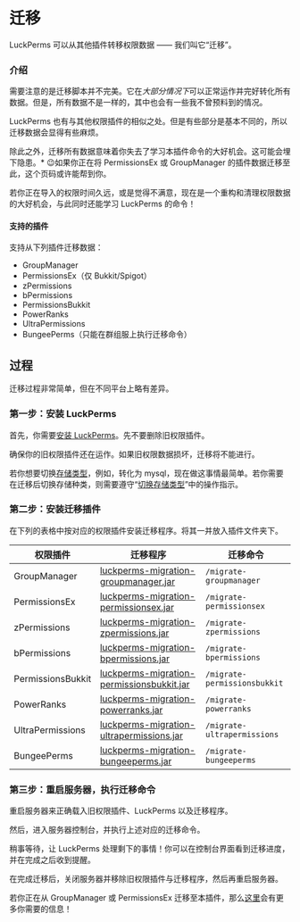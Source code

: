 # 迁移

LuckPerms 可以从其他插件转移权限数据 —— 我们叫它“迁移”。

### 介绍

需要注意的是迁移脚本并不完美。它在*大部分情况下*可以正常运作并完好转化所有数据。但是，所有数据不是一样的，其中也会有一些我不曾预料到的情况。

LuckPerms 也有与其他权限插件的相似之处。但是有些部分是基本不同的，所以迁移数据会显得有些麻烦。

除此之外，迁移所有数据意味着你失去了学习本插件命令的大好机会。这可能会埋下隐患。* 
😉如果你正在将 PermissionsEx 或 GroupManager 的插件数据迁移至此，这个页码或许能帮到你。

若你正在导入的权限时间久远，或是觉得不满意，现在是一个重构和清理权限数据的大好机会，与此同时还能学习 LuckPerms 的命令！

#### 支持的插件

支持从下列插件迁移数据：

* GroupManager
* PermissionsEx（仅 Bukkit/Spigot）
* zPermissions
* bPermissions
* PermissionsBukkit
* PowerRanks
* UltraPermissions
* BungeePerms（只能在群组服上执行迁移命令）

## 过程

迁移过程非常简单，但在不同平台上略有差异。

### 第一步：安装 LuckPerms

首先，你需要[安装 LuckPerms](install-on-a-single-server.md)。先不要删除旧权限插件。

确保你的旧权限插件还在运作。如果旧权限数据损坏，迁移将不能进行。

若你想要切换[存储类型](storage.md)，例如，转化为 mysql，现在做这事情最简单。若你需要在迁移后切换存储种类，则需要遵守“[切换存储类型]()”中的操作指示。

### 第二步：安装迁移插件

在下列的表格中按对应的权限插件安装迁移程序。将其一并放入插件文件夹下。

|权限插件|迁移程序|迁移命令|
|---|---|---|
|GroupManager|[luckperms-migration-groupmanager.jar](https://ci.lucko.me/job/luckperms-migration/lastSuccessfulBuild/artifact/groupmanager/build/libs/luckperms-migration-groupmanager.jar)|`/migrate-groupmanager`|
|PermissionsEx|[luckperms-migration-permissionsex.jar](https://ci.lucko.me/job/luckperms-migration/lastSuccessfulBuild/artifact/permissionsex/build/libs/luckperms-migration-permissionsex.jar)|`/migrate-permissionsex`|
|zPermissions|[luckperms-migration-zpermissions.jar](https://ci.lucko.me/job/luckperms-migration/lastSuccessfulBuild/artifact/zpermissions/build/libs/luckperms-migration-zpermissions.jar)|`/migrate-zpermissions`|
|bPermissions|[luckperms-migration-bpermissions.jar](https://ci.lucko.me/job/luckperms-migration/lastSuccessfulBuild/artifact/bpermissions/build/libs/luckperms-migration-bpermissions.jar)|`/migrate-bpermissions`|
|PermissionsBukkit|[luckperms-migration-permissionsbukkit.jar](https://ci.lucko.me/job/luckperms-migration/lastSuccessfulBuild/artifact/permissionsbukkit/build/libs/luckperms-migration-permissionsbukkit.jar)|`/migrate-permissionsbukkit`|
|PowerRanks|[luckperms-migration-powerranks.jar](https://ci.lucko.me/job/luckperms-migration/lastSuccessfulBuild/artifact/powerranks/build/libs/luckperms-migration-powerranks.jar)|`/migrate-powerranks`|
|UltraPermissions|[luckperms-migration-ultrapermissions.jar](https://ci.lucko.me/job/luckperms-migration/lastSuccessfulBuild/artifact/ultrapermissions/build/libs/luckperms-migration-ultrapermissions.jar)|`/migrate-ultrapermissions`|
|BungeePerms|[luckperms-migration-bungeeperms.jar](https://ci.lucko.me/job/luckperms-migration/lastSuccessfulBuild/artifact/bungeeperms/build/libs/luckperms-migration-bungeeperms.jar)|`/migrate-bungeeperms`|

### 第三步：重启服务器，执行迁移命令

重启服务器来正确载入旧权限插件、LuckPerms 以及迁移程序。

然后，进入服务器控制台，并执行上述对应的迁移命令。

稍事等待，让 LuckPerms 处理剩下的事情！你可以在控制台界面看到迁移进度，并在完成之后收到提醒。

在完成迁移后，关闭服务器并移除旧权限插件与迁移程序，然后再重启服务器。

若你正在从 GroupManager 或 PermissionsEx 迁移至本插件，那么[这里](reference.migrating-from-gm-or-pex.md)会有更多你需要的信息！